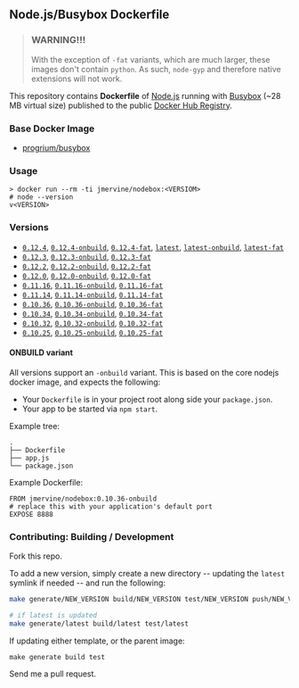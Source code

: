 ## Node.js/Busybox Dockerfile

> ### WARNING!!!
>
> With the exception of `-fat` variants, which are much larger, these images
> don't contain `python`. As such, `node-gyp` and therefore native extensions
> will not work.

This repository contains **Dockerfile** of [Node.js](http://nodejs.org/) running with [Busybox](https://github.com/progrium/busybox) (~28 MB virtual size) published to the public [Docker Hub Registry](https://registry.hub.docker.com/).


### Base Docker Image

* [progrium/busybox](https://registry.hub.docker.com/u/progrium/busybox/)

### Usage

    > docker run --rm -ti jmervine/nodebox:<VERSIOM>
    # node --version
    v<VERSION>

### Versions

* [`0.12.4`], [`0.12.4-onbuild`], [`0.12.4-fat`],
  [`latest`], [`latest-onbuild`], [`latest-fat`]
* [`0.12.3`], [`0.12.3-onbuild`], [`0.12.3-fat`]
* [`0.12.2`], [`0.12.2-onbuild`], [`0.12.2-fat`]
* [`0.12.0`], [`0.12.0-onbuild`], [`0.12.0-fat`]
* [`0.11.16`], [`0.11.16-onbuild`], [`0.11.16-fat`]
* [`0.11.14`], [`0.11.14-onbuild`], [`0.11.14-fat`]
* [`0.10.36`], [`0.10.36-onbuild`], [`0.10.36-fat`]
* [`0.10.34`], [`0.10.34-onbuild`], [`0.10.34-fat`]
* [`0.10.32`], [`0.10.32-onbuild`], [`0.10.32-fat`]
* [`0.10.25`], [`0.10.25-onbuild`], [`0.10.25-fat`]

#### ONBUILD variant

All versions support an `-onbuild` variant. This is based on the core nodejs docker image, and expects the following:

* Your `Dockerfile` is in your project root along side your `package.json`.
* Your app to be started via `npm start`.

Example tree:

```
.
├── Dockerfile
├── app.js
└── package.json
```

Example Dockerfile:

```
FROM jmervine/nodebox:0.10.36-onbuild
# replace this with your application's default port
EXPOSE 8888
```

### Contributing: Building / Development

Fork this repo.

To add a new version, simply create a new directory -- updating the `latest` symlink if needed -- and run the following:

```bash
make generate/NEW_VERSION build/NEW_VERSION test/NEW_VERSION push/NEW_VERSION

# if latest is updated
make generate/latest build/latest test/latest
```

If updating either template, or the parent image:

```
make generate build test
```

Send me a pull request.

[`0.10.25`]: https://github.com/jmervine/docker-nodebox/blob/master/0.10.25/Dockerfile
[`0.10.25-onbuild`]: https://github.com/jmervine/docker-nodebox/blob/master/0.10.25/onbuild/Dockerfile
[`0.10.25-fat`]: https://github.com/jmervine/docker-nodebox/blob/master/0.10.25/fat/Dockerfile
[`0.10.32`]: https://github.com/jmervine/docker-nodebox/blob/master/0.10.32/Dockerfile
[`0.10.32-onbuild`]: https://github.com/jmervine/docker-nodebox/blob/master/0.10.32/onbuild/Dockerfile
[`0.10.32-fat`]: https://github.com/jmervine/docker-nodebox/blob/master/0.10.32/fat/Dockerfile
[`0.10.34`]: https://github.com/jmervine/docker-nodebox/blob/master/0.10.34/Dockerfile
[`0.10.34-onbuild`]: https://github.com/jmervine/docker-nodebox/blob/master/0.10.34/onbuild/Dockerfile
[`0.10.34-fat`]: https://github.com/jmervine/docker-nodebox/blob/master/0.10.34/fat/Dockerfile
[`0.10.36`]: https://github.com/jmervine/docker-nodebox/blob/master/0.10.36/Dockerfile
[`0.10.36-onbuild`]: https://github.com/jmervine/docker-nodebox/blob/master/0.10.36/onbuild/Dockerfile
[`0.10.36-fat`]: https://github.com/jmervine/docker-nodebox/blob/master/0.10.36/fat/Dockerfile
[`0.11.14`]: https://github.com/jmervine/docker-nodebox/blob/master/0.11.14/Dockerfile
[`0.11.14-onbuild`]: https://github.com/jmervine/docker-nodebox/blob/master/0.11.14/onbuild/Dockerfile
[`0.11.14-fat`]: https://github.com/jmervine/docker-nodebox/blob/master/0.11.14/fat/Dockerfile
[`0.11.16`]: https://github.com/jmervine/docker-nodebox/blob/master/0.11.16/Dockerfile
[`0.11.16-onbuild`]: https://github.com/jmervine/docker-nodebox/blob/master/0.11.16/onbuild/Dockerfile
[`0.11.16-fat`]: https://github.com/jmervine/docker-nodebox/blob/master/0.11.16/fat/Dockerfile
[`0.12.0`]: https://github.com/jmervine/docker-nodebox/blob/master/0.12.0/Dockerfile
[`0.12.0-onbuild`]: https://github.com/jmervine/docker-nodebox/blob/master/0.12.0/onbuild/Dockerfile
[`0.12.0-fat`]: https://github.com/jmervine/docker-nodebox/blob/master/0.12.0/fat/Dockerfile
[`0.12.2`]: https://github.com/jmervine/docker-nodebox/blob/master/0.12.2/Dockerfile
[`0.12.2-onbuild`]: https://github.com/jmervine/docker-nodebox/blob/master/0.12.2/onbuild/Dockerfile
[`0.12.2-fat`]: https://github.com/jmervine/docker-nodebox/blob/master/0.12.2/fat/Dockerfile
[`0.12.3`]: https://github.com/jmervine/docker-nodebox/blob/master/0.12.3/Dockerfile
[`0.12.3-onbuild`]: https://github.com/jmervine/docker-nodebox/blob/master/0.12.3/onbuild/Dockerfile
[`0.12.3-fat`]: https://github.com/jmervine/docker-nodebox/blob/master/0.12.3/fat/Dockerfile
[`0.12.4`]: https://github.com/jmervine/docker-nodebox/blob/master/0.12.4/Dockerfile
[`0.12.4-onbuild`]: https://github.com/jmervine/docker-nodebox/blob/master/0.12.4/onbuild/Dockerfile
[`0.12.4-fat`]: https://github.com/jmervine/docker-nodebox/blob/master/0.12.4/fat/Dockerfile
[`latest`]: https://github.com/jmervine/docker-nodebox/blob/master/0.12.4/Dockerfile
[`latest-onbuild`]: https://github.com/jmervine/docker-nodebox/blob/master/0.12.4/onbuild/Dockerfile
[`latest-fat`]: https://github.com/jmervine/docker-nodebox/blob/master/0.12.4/fat/Dockerfile
